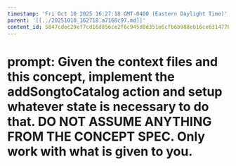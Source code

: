 ```yaml
---
timestamp: 'Fri Oct 10 2025 16:27:18 GMT-0400 (Eastern Daylight Time)'
parent: '[[../20251010_162718.a7168c97.md]]'
content_id: 5847cdec29ef7cd16d856ce2f6c945d8d351e6cfb6b988eb16ce6314778b7119
---
```


# prompt: Given the context files and this concept, implement the addSongtoCatalog action and setup whatever state is necessary to do that. DO NOT ASSUME ANYTHING FROM THE CONCEPT SPEC. Only work with what is given to you.
